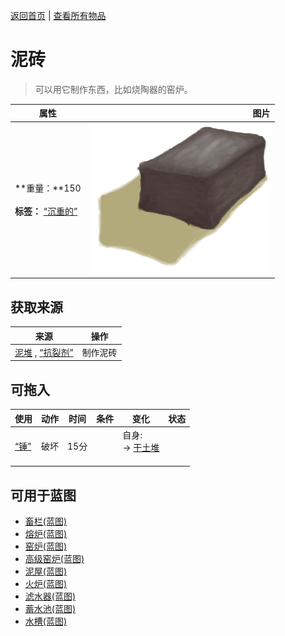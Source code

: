 [返回首页](index.md)   |  [查看所有物品](object.md)
# 泥砖  
> 可以用它制作东西，比如烧陶器的窑炉。  
  
  属性  |   图片   
 ----  |  ----:   
 **重量：**150<br><br>**标签：**	[“沉重的”](tag_Heavy.md)  |  ![](Sprite/MudBrick.png)   
  
## 获取来源  
来源  |  操作  
----  |  ----  
[泥堆](MudPile.md) , [“抗裂剂”](tag_Temper.md)  |  制作泥砖  
## 可拖入  
使用  |  动作  |  时间  |  条件  |  变化  |  状态  
----  |  ----  |  ----  |  ----  |  ----  |  ----  
[“锤”](tag_Hammer.md)  |  破坏  |  15分  |    |  自身:<br>→ [干土堆](DirtPile.md)<br><br>  |    
## 可用于蓝图  
- [畜栏(蓝图)](Bp_Enclosure.md)  
- [熔炉(蓝图)](Bp_Forge.md)  
- [窑炉(蓝图)](Bp_Kiln.md)  
- [高级窑炉(蓝图)](Bp_KilnAdvanced.md)  
- [泥屋(蓝图)](Bp_MudHut.md)  
- [火炉(蓝图)](Bp_Stove.md)  
- [滤水器(蓝图)](Bp_WaterFilter.md)  
- [蓄水池(蓝图)](Bp_WaterReservoir.md)  
- [水槽(蓝图)](Bp_WateringTrough.md)  
  
  
